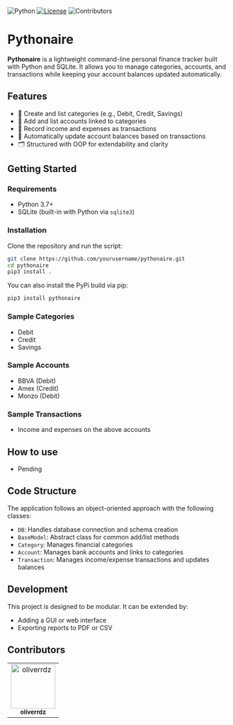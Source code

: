 ![Python](https://img.shields.io/badge/Python-3.7%2B-blue)
[![License](https://img.shields.io/badge/License-GPLv3-blue.svg)](https://www.gnu.org/licenses/gpl-3.0)
![Contributors](https://img.shields.io/github/contributors/oliverrdz/pythonaire)

# Pythonaire

**Pythonaire** is a lightweight command-line personal finance tracker built with Python and SQLite. It allows you to manage categories, accounts, and transactions while keeping your account balances updated automatically.

## Features

- 📂 Create and list categories (e.g., Debit, Credit, Savings)
- 💼 Add and list accounts linked to categories
- 💸 Record income and expenses as transactions
- 🔄 Automatically update account balances based on transactions
- 🗂 Structured with OOP for extendability and clarity

## Getting Started

### Requirements

- Python 3.7+
- SQLite (built-in with Python via `sqlite3`)

### Installation

Clone the repository and run the script:

```bash
git clone https://github.com/yourusername/pythonaire.git
cd pythonaire
pip3 install .
```

You can also install the PyPi build via pip:

```bash
pip3 install pythonaire
```

### Sample Categories

- Debit
- Credit
- Savings

### Sample Accounts

- BBVA (Debit)
- Amex (Credit)
- Monzo (Debit)

### Sample Transactions

- Income and expenses on the above accounts

## How to use
* Pending

## Code Structure

The application follows an object-oriented approach with the following classes:

- `DB`: Handles database connection and schema creation
- `BaseModel`: Abstract class for common add/list methods
- `Category`: Manages financial categories
- `Account`: Manages bank accounts and links to categories
- `Transaction`: Manages income/expense transactions and updates balances

## Development

This project is designed to be modular. It can be extended by:

- Adding a GUI or web interface
- Exporting reports to PDF or CSV

## Contributors

<table>
  <tr>
    <td align="center">
      <a href="https://github.com/oliverrdz">
        <img src="https://avatars.githubusercontent.com/oliverrdz" width="100px;" alt="oliverrdz"/>
        <br /><sub><b>oliverrdz</b></sub>
      </a>
    </td>

  </tr>
</table>
